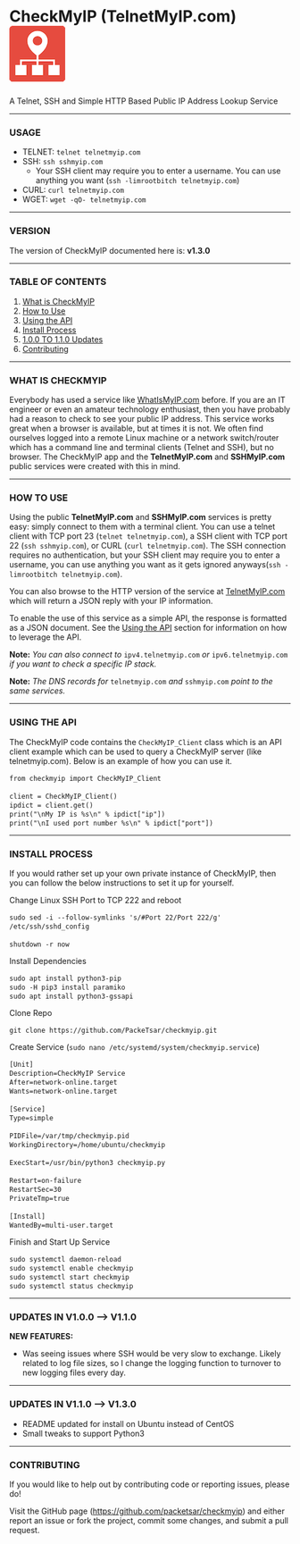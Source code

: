 # CheckMyIP (TelnetMyIP.com) ![CheckMyIP][logo]
A Telnet, SSH and Simple HTTP Based Public IP Address Lookup Service


-----------------------------------------
### USAGE
- TELNET: `telnet telnetmyip.com`
- SSH: `ssh sshmyip.com`
	- Your SSH client may require you to enter a username. You can use anything you want (`ssh -limrootbitch telnetmyip.com`)
- CURL: `curl telnetmyip.com`
- WGET: `wget -qO- telnetmyip.com`

-----------------------------------------
###   VERSION   ###
The version of CheckMyIP documented here is: **v1.3.0**

-----------------------------------------
###   TABLE OF CONTENTS   ###
1. [What is CheckMyIP](#what-is-checkmyip)
2. [How to Use](#how-to-use)
3. [Using the API](#using-the-api)
4. [Install Process](#install-process)
5. [1.0.0 TO 1.1.0 Updates](#updates-in-v100----v110)
6. [Contributing](#contributing)


-----------------------------------------
###   WHAT IS CHECKMYIP   ###
Everybody has used a service like [WhatIsMyIP.com](https://www.whatismyip.com/) before. If you are an IT engineer or even an amateur technology enthusiast, then you have probably had a reason to check to see your public IP address. This service works great when a browser is available, but at times it is not. We often find ourselves logged into a remote Linux machine or a network switch/router which has a command line and terminal clients (Telnet and SSH), but no browser. The CheckMyIP app and the **TelnetMyIP.com** and **SSHMyIP.com** public services were created with this in mind.


-----------------------------------------
###   HOW TO USE   ###
Using the public **TelnetMyIP.com** and **SSHMyIP.com** services is pretty easy: simply connect to them with a terminal client. You can use a telnet client with TCP port 23 (`telnet telnetmyip.com`), a SSH client with TCP port 22 (`ssh sshmyip.com`), or CURL (`curl telnetmyip.com`). The SSH connection requires no authentication, but your SSH client may require you to enter a username, you can use anything you want as it gets ignored anyways(`ssh -limrootbitch telnetmyip.com`).

You can also browse to the HTTP version of the service at [TelnetMyIP.com](http://telnetmyip.com/) which will return a JSON reply with your IP information.

To enable the use of this service as a simple API, the response is formatted as a JSON document. See the [Using the API](#using-the-api) section for information on how to leverage the API.

**Note:** _You can also connect to_ `ipv4.telnetmyip.com` _or_ `ipv6.telnetmyip.com` _if you want to check a specific IP stack._

**Note:** _The DNS records for_ `telnetmyip.com` _and_ `sshmyip.com` _point to the same services._


-----------------------------------------
###   USING THE API   ###
The CheckMyIP code contains the `CheckMyIP_Client` class which is an API client example which can be used to query a CheckMyIP server (like telnetmyip.com). Below is an example of how you can use it.

```
from checkmyip import CheckMyIP_Client

client = CheckMyIP_Client()
ipdict = client.get()
print("\nMy IP is %s\n" % ipdict["ip"])
print("\nI used port number %s\n" % ipdict["port"])
```


-----------------------------------------
###   INSTALL PROCESS   ###
If you would rather set up your own private instance of CheckMyIP, then you can follow the below instructions to set it up for yourself.

Change Linux SSH Port to TCP 222 and reboot
```
sudo sed -i --follow-symlinks 's/#Port 22/Port 222/g' /etc/ssh/sshd_config

shutdown -r now
```

Install Dependencies
```
sudo apt install python3-pip
sudo -H pip3 install paramiko
sudo apt install python3-gssapi
```

Clone Repo
```
git clone https://github.com/PackeTsar/checkmyip.git
```

Create Service (`sudo nano /etc/systemd/system/checkmyip.service`)
```
[Unit]
Description=CheckMyIP Service
After=network-online.target
Wants=network-online.target

[Service]
Type=simple

PIDFile=/var/tmp/checkmyip.pid
WorkingDirectory=/home/ubuntu/checkmyip

ExecStart=/usr/bin/python3 checkmyip.py

Restart=on-failure
RestartSec=30
PrivateTmp=true

[Install]
WantedBy=multi-user.target
```

Finish and Start Up Service
```
sudo systemctl daemon-reload
sudo systemctl enable checkmyip
sudo systemctl start checkmyip
sudo systemctl status checkmyip
```


-----------------------------------------
###   UPDATES IN V1.0.0 --> V1.1.0   ###

**NEW FEATURES:**
- Was seeing issues where SSH would be very slow to exchange. Likely related to log file sizes, so I change the logging function to turnover to new logging files every day.


-----------------------------------------
###   UPDATES IN V1.1.0 --> V1.3.0   ###

- README updated for install on Ubuntu instead of CentOS
- Small tweaks to support Python3



-----------------------------------------
###   CONTRIBUTING   ###
If you would like to help out by contributing code or reporting issues, please do!

Visit the GitHub page (https://github.com/packetsar/checkmyip) and either report an issue or fork the project, commit some changes, and submit a pull request.

[twitter-logo]: http://www.packetsar.com/wp-content/uploads/twitter-logo-35.png
[twitter]: https://twitter.com/TelnetMyIP
[logo]: /checkmyip_icon-100.gif
[whatismyip]: https://www.whatismyip.com/
